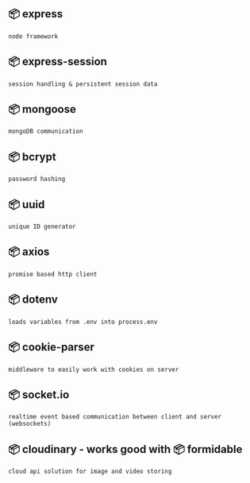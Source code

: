 ## 📦 express
    node framework

## 📦 express-session
    session handling & persistent session data

## 📦 mongoose
    mongoDB communication

## 📦 bcrypt
    password hashing

## 📦 uuid
    unique ID generator

## 📦 axios
    promise based http client

## 📦 dotenv
    loads variables from .env into process.env

## 📦 cookie-parser
    middleware to easily work with cookies on server

## 📦 socket.io
    realtime event based communication between client and server (websockets)

## 📦 cloudinary - works good with 📦 formidable
    cloud api solution for image and video storing